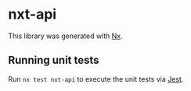 # nxt-api

This library was generated with [Nx](https://nx.dev).

## Running unit tests

Run `nx test nxt-api` to execute the unit tests via [Jest](https://jestjs.io).
